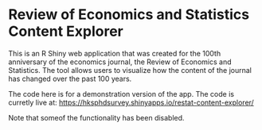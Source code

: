 # Review of Economics and Statistics Content Explorer
This is an R Shiny web application that was created for the 100th anniversary of the economics journal, the Review of Economics and Statistics. The tool allows users to visualize how the content of the journal has changed over the past 100 years.

The code here is for a demonstration version of the app. The code is curretly live at: https://hksphdsurvey.shinyapps.io/restat-content-explorer/

Note that someof the functionality has been disabled.